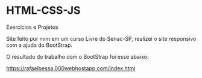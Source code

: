 # HTML-CSS-JS
Exercícios e Projetos

Site feito por mim em um curso Livre do Senac-SP, realizei o site responsivo com a ajuda do BootStrap.

O resultado do trabalho com o BootStrap foi esse abaixo:

https://rafaelbessa.000webhostapp.com/index.html
